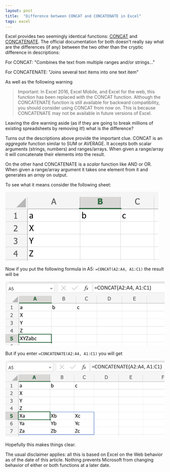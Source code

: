 ```yaml
---
layout: post
title:  "Difference between CONCAT and CONCATENATE in Excel"
tags: excel
---
```


<!-- References -->
[concat]: <https://support.microsoft.com/en-us/office/concat-function-9b1a9a3f-94ff-41af-9736-694cbd6b4ca2>
[concatenate]: <https://support.microsoft.com/en-us/office/concatenate-function-8f8ae884-2ca8-4f7a-b093-75d702bea31d>
<!-- End References -->

Excel provides two seemingly identical functions: [CONCAT][concat] and [CONCATENATE][concatenate]. The official documentation for both doesn't really say what are the differences (if any) between the two other than the cryptic difference in descriptions:

For CONCAT: "Combines the text from multiple ranges and/or strings..."

For CONCATENATE: "Joins several text items into one text item"

As well as the following warning

> Important: In Excel 2016, Excel Mobile, and Excel for the web, this function has been replaced with the CONCAT function. Although the CONCATENATE function is still available for backward compatibility, you should consider using CONCAT from now on. This is because CONCATENATE may not be available in future versions of Excel.

Leaving the dire warning aside (as if they are going to break millions of existing spreadsheets by removing it!) what is the difference?

Turns out the descriptions above provide the important clue. CONCAT is an _aggregate_ function similar to SUM or AVERAGE. It accepts both scalar arguments (strings, numbers) and ranges/arrays. When given a range/array it will concatenate their elements into the result. 

On the other hand CONCATENATE is a _scalar_ function like AND or OR. When given a range/array argument it takes one element from it and generates an _array_ on output. 

To see what it means consider the following sheet:

![Data](/images/concat-concatenate-data.png)

Now if you put the following formula in A5: `=CONCAT(A2:A4, A1:C1)` the result will be

![Concat](/images/concat.png)

But if you enter `=CONCATENATE(A2:A4, A1:C1)` you will get

![Concatenate](/images/concatenate.png)

Hopefully this makes things clear. 

The usual disclaimer applies: all this is based on Excel on the Web behavior as of the date of this article. Nothing prevents Microsoft from changing behavior of either or both functions at a later date.



